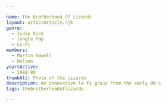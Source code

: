 ```yaml
---

name: The Brotherhood Of Lizards
layout: artistArticle.njk
genre:
  - Indie Rock
  - Jangle Pop
  - Lo-Fi
members:
  - Martin Newell
  - Nelson
yearsActive:
  - 1988-90
thumbAlt: Photo of the lizards
description: An innovative lo-fi group from the early 80's
tags: thebrotherhoodoflizards

---
```


